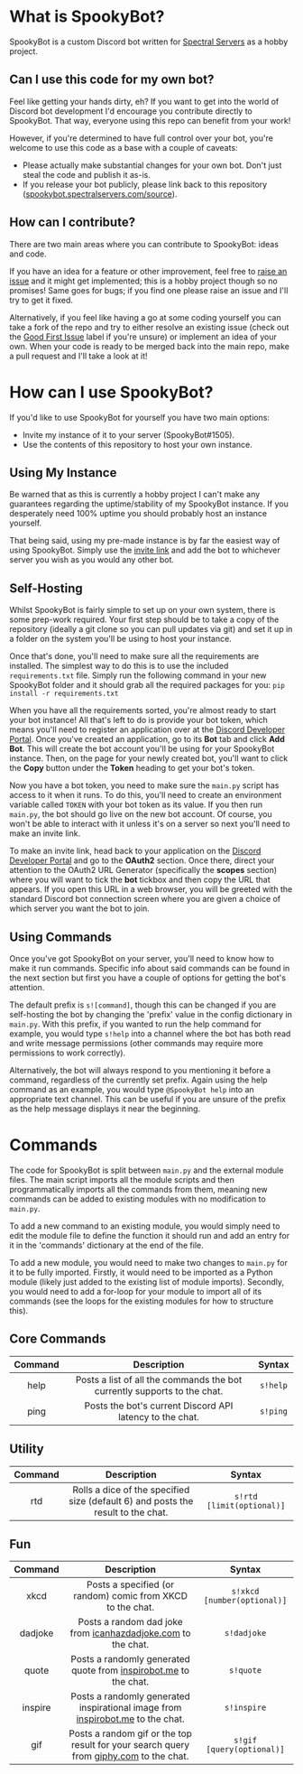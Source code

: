 # What is SpookyBot?
SpookyBot is a custom Discord bot written for [Spectral Servers](https://spectralservers.com) as a hobby project.

## Can I use this code for my own bot?
Feel like getting your hands dirty, eh?
If you want to get into the world of Discord bot development I'd encourage you contribute directly to SpookyBot.
That way, everyone using this repo can benefit from your work!

However, if you're determined to have full control over your bot, you're welcome to use this code as a base with a couple of caveats:
- Please actually make substantial changes for your own bot. Don't just steal the code and publish it as-is.
- If you release your bot publicly, please link back to this repository ([spookybot.spectralservers.com/source](https://spookybot.spectralservers.com/source)).

## How can I contribute?
There are two main areas where you can contribute to SpookyBot: ideas and code.

If you have an idea for a feature or other improvement, feel free to [raise an issue](https://github.com/TheRandomnessGuy/SpookyBot/issues/new) and it might get implemented; this is a hobby project though so no promises!
Same goes for bugs; if you find one please raise an issue and I'll try to get it fixed.

Alternatively, if you feel like having a go at some coding yourself you can take a fork of the repo and try to either resolve an existing issue (check out the [Good First Issue](https://github.com/TheRandomnessGuy/SpookyBot/labels/Good%20First%20Issue) label if you're unsure) or implement an idea of your own.
When your code is ready to be merged back into the main repo, make a pull request and I'll take a look at it!

# How can I use SpookyBot?
If you'd like to use SpookyBot for yourself you have two main options:
- Invite my instance of it to your server (SpookyBot#1505).
- Use the contents of this repository to host your own instance.

## Using My Instance
Be warned that as this is currently a hobby project I can't make any guarantees regarding the uptime/stability of my SpookyBot instance.
If you desperately need 100% uptime you should probably host an instance yourself.

That being said, using my pre-made instance is by far the easiest way of using SpookyBot.
Simply use the [invite link](https://spookybot.spectralservers.com) and add the bot to whichever server you wish as you would any other bot.

## Self-Hosting
Whilst SpookyBot is fairly simple to set up on your own system, there is some prep-work required.
Your first step should be to take a copy of the repository (ideally a git clone so you can pull updates via git) and set it up in a folder on the system you'll be using to host your instance.

Once that's done, you'll need to make sure all the requirements are installed.
The simplest way to do this is to use the included `requirements.txt` file.
Simply run the following command in your new SpookyBot folder and it should grab all the required packages for you:
`pip install -r requirements.txt`

When you have all the requirements sorted, you're almost ready to start your bot instance!
All that's left to do is provide your bot token, which means you'll need to register an application over at the [Discord Developer Portal](https://discord.com/developers/applications). 
Once you've created an application, go to its **Bot** tab and click **Add Bot**.
This will create the bot account you'll be using for your SpookyBot instance. Then, on the page for your newly created bot, you'll want to click the **Copy** button under the **Token** heading to get your bot's token.

Now you have a bot token, you need to make sure the `main.py` script has access to it when it runs.
To do this, you'll need to create an environment variable called `TOKEN` with your bot token as its value.
If you then run `main.py`, the bot should go live on the new bot account.
Of course, you won't be able to interact with it unless it's on a server so next you'll need to make an invite link.

To make an invite link, head back to your application on the [Discord Developer Portal](https://discord.com/developers/applications) and go to the **OAuth2** section.
Once there, direct your attention to the OAuth2 URL Generator (specifically the **scopes** section) where you will want to tick the **bot** tickbox and then copy the URL that appears.
If you open this URL in a web browser, you will be greeted with the standard Discord bot connection screen where you are given a choice of which server you want the bot to join.

## Using Commands
Once you've got SpookyBot on your server, you'll need to know how to make it run commands.
Specific info about said commands can be found in the next section but first you have a couple of options for getting the bot's attention.

The default prefix is `s![command]`, though this can be changed if you are self-hosting the bot by changing the 'prefix' value in the config dictionary in `main.py`.
With this prefix, if you wanted to run the help command for example, you would type `s!help` into a channel where the bot has both read and write message permissions (other commands may require more permissions to work correctly).

Alternatively, the bot will always respond to you mentioning it before a command, regardless of the currently set prefix.
Again using the help command as an example, you would type `@SpookyBot help` into an appropriate text channel.
This can be useful if you are unsure of the prefix as the help message displays it near the beginning.

# Commands
The code for SpookyBot is split between `main.py` and the external module files.
The main script imports all the module scripts and then programmatically imports all the commands from them, meaning new commands can be added to existing modules with no modification to `main.py`.

To add a new command to an existing module, you would simply need to edit the module file to define the function it should run and add an entry for it in the 'commands' dictionary at the end of the file.

To add a new module, you would need to make two changes to `main.py` for it to be fully imported.
Firstly, it would need to be imported as a Python module (likely just added to the existing list of module imports).
Secondly, you would need to add a for-loop for your module to import all of its commands (see the loops for the existing modules for how to structure this).

## Core Commands
| Command | Description | Syntax |
| :-----: | :---------: | :----: |
| help | Posts a list of all the commands the bot currently supports to the chat. | `s!help` |
| ping | Posts the bot's current Discord API latency to the chat. | `s!ping` |

## Utility
| Command | Description | Syntax |
| :-----: | :---------: | :----: |
| rtd | Rolls a dice of the specified size (default 6) and posts the result to the chat. | `s!rtd [limit(optional)]` |

## Fun
| Command | Description | Syntax |
| :-----: | :---------: | :----: |
| xkcd | Posts a specified (or random) comic from XKCD to the chat. | `s!xkcd [number(optional)]` |
| dadjoke | Posts a random dad joke from [icanhazdadjoke.com](https://icanhazdadjoke.com) to the chat. | `s!dadjoke` |
| quote | Posts a randomly generated quote from [inspirobot.me](https://inspirobot.me/) to the chat. | `s!quote` |
| inspire | Posts a randomly generated inspirational image from [inspirobot.me](https://inspirobot.me/) to the chat. | `s!inspire` |
| gif | Posts a random gif or the top result for your search query from [giphy.com](https://giphy.com/) to the chat. | `s!gif [query(optional)]` |
